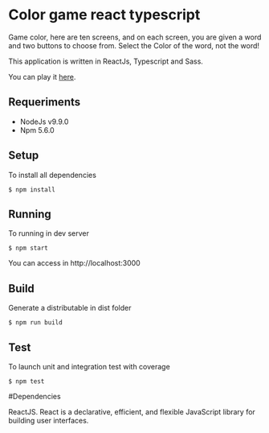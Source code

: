 # Color game react typescript

Game color, here are ten screens, and on each screen, you are given a word and two buttons to choose from. Select the Color of the word, not the word!

This application is written in ReactJs, Typescript and Sass.

You can play it [here](https://color-game-react.herokuapp.com).

## Requeriments
 - NodeJs v9.9.0
 - Npm 5.6.0

## Setup
To install all dependencies

```
$ npm install
```

## Running
To running in dev server 

```
$ npm start
```
You can access in http://localhost:3000

## Build
Generate a distributable in dist folder
```
$ npm run build
```

## Test
To launch unit and integration test with coverage
```
$ npm test
```

#Dependencies

ReactJS. React is a declarative, efficient, and flexible JavaScript library for building user interfaces.